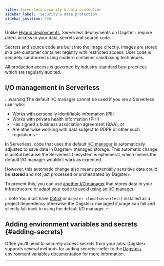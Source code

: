 ```yaml
---
title: Serverless security & data protection
sidebar_label: 'Security & data protection'
sidebar_position: 500
---
```


Unlike [Hybrid deployments](/dagster-plus/deployment/deployment-types/hybrid), Serverless deployments on Dagster+ require direct access to your data, secrets and source code.

Secrets and source code are built into the image directly. Images are stored in a per-customer container registry with restricted access.
User code is securely sandboxed using modern container sandboxing techniques.

All production access is governed by industry-standard best practices which are regularly audited.

## I/O management in Serverless

:::warning
The default I/O manager cannot be used if you are a Serverless user who:

- Works with personally identifiable information (PII)
- Works with private health information (PHI)
- Has signed a business association agreement (BAA), or
- Are otherwise working with data subject to GDPR or other such regulations
  :::

In Serverless, code that uses the default [I/O manager](/guides/build/configure/io-managers) is automatically adjusted to save data in Dagster+ managed storage. This automatic change is useful because the Serverless filesystem is ephemeral, which means the default I/O manager wouldn't work as expected.

However, this automatic change also means potentially sensitive data could be **stored** and not just processed or orchestrated by Dagster+.

To prevent this, you can use [another I/O manager](/guides/build/configure/io-managers#built-in) that stores data in your infrastructure or [adapt your code to avoid using an I/O manager](/guides/build/configure/io-managers#before-you-begin).

:::note
You must have [boto3](https://pypi.org/project/boto3/) or `dagster-cloud[serverless]` installed as a project dependency otherwise the Dagster+ managed storage can fail and silently fall back to using the default I/O manager.
:::

## Adding environment variables and secrets \{#adding-secrets}

Often you'll need to securely access secrets from your jobs. Dagster+ supports several methods for adding secrets—refer to the [Dagster+ environment variables documentation](/dagster-plus/deployment/environment-variables) for more information.

---
